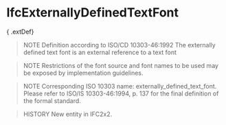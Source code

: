 # IfcExternallyDefinedTextFont

{ .extDef}<!-- end of definition -->
> NOTE Definition according to ISO/CD 10303-46:1992
> The externally defined text font is an external reference to a text font

> NOTE Restrictions of the font source and font names to be used may be exposed by implementation guidelines.

> NOTE Corresponding ISO 10303 name: externally_defined_text_font. Please refer to ISO/IS 10303-46:1994, p. 137 for the final definition of the formal standard.

> HISTORY New entity in IFC2x2.
